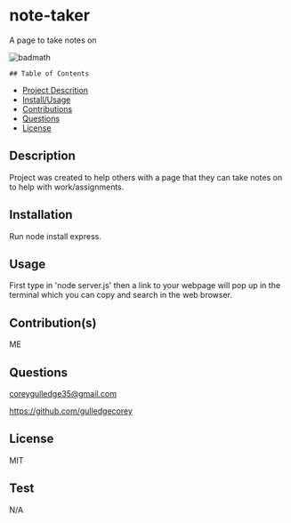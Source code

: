 # note-taker
A page to take notes on

![badmath](https://img.shields.io/github/languages/top/lernantino/badmath)

    ## Table of Contents
- [Project Descrition](#Description)
- [Install/Usage](#Installation)
- [Contributions](#Contributions)
- [Questions](#Questions)
- [License](#License)

## Description
Project was created to help others with a page that they can take notes on to help with work/assignments.

## Installation
Run node install express.

## Usage
First type in 'node server.js' then a link to your webpage will pop up in the terminal which you can copy and search in the web browser.

## Contribution(s)
ME

## Questions
coreygulledge35@gmail.com

https://github.com/gulledgecorey

## License
MIT

## Test
N/A
